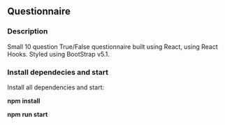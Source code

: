 ## Questionnaire

### Description
Small 10 question True/False questionnaire built using React, using React Hooks. Styled using BootStrap v5.1.

### Install dependecies and start

 Install all dependencies and start:
 
 **npm install**
 
 **npm run start**
